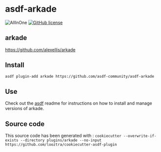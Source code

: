 # asdf-arkade

![AllInOne](https://github.com/asdf-community/asdf-arkade/workflows/AllInOne/badge.svg)
[![GitHub license](https://img.shields.io/github/license/asdf-community/asdf-arkade?style=plastic)](https://github.com/asdf-community/asdf-arkade/blob/master/LICENSE)

## arkade

<https://github.com/alexellis/arkade>

## Install

```bash
asdf plugin-add arkade https://github.com/asdf-community/asdf-arkade
```

## Use

Check out the [asdf](https://github.com/asdf-vm/asdf) readme for instructions on how to install and manage versions of arkade.

## Source code

This source code has been generated with : `cookiecutter --overwrite-if-exists --directory plugins/arkade --no-input https://github.com/looztra/cookiecutter-asdf-plugin`
